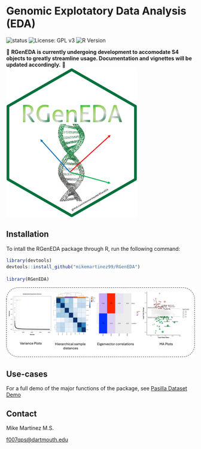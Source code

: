 # Genomic Explotatory Data Analysis (EDA) 
![status](https://img.shields.io/badge/status-in--development-orange)
![License: GPL v3](https://img.shields.io/badge/License-GPLv3-blue.svg)
![R Version](https://img.shields.io/badge/R-4.4.3-blue)

🚧 **RGenEDA is currently undergoing development to accomodate S4 objects to greatly streamline usage. Documentation and vignettes will be updated accordingly.** 🚧
<img src="/img/RGenEDA_HexLogo.png" width="350px" height="400px" />

## Installation
To intall the RGenEDA package through R, run the following command:

```r
library(devtools)
devtools::install_github("mikemartinez99/RGenEDA")

library(RGenEDA)

```

![Alt text](img/examples.png)

## Use-cases
For a full demo of the major functions of the package, see [Pasilla Dataset Demo](https://github.com/mikemartinez99/RGenEDA/blob/main/vignettes/introduction.md)

## Contact
Mike Martinez M.S. 

f007qps@dartmouth.edu






